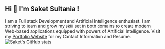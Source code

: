## Hi 👋 I'm Saket Sultania !
I am a Full stack Development and Artificial Intelligence enthusiast. I am striving to learn and grow my skill set in both domains to create modern Web-based applications equipped with powers of Artificial Intelligence. Visit my <a href="https://saketsultania-tech.netlify.app/" target="_blank" >Portfolio Website</a> for my Contact Information and Resume.
<img alt="Saket's GitHub stats" src="https://github-readme-stats.vercel.app/api?username=SAKET03&hide_border=true&hide_title=true&show_icons=true&theme=dark&count_private=true&hide=prs">
